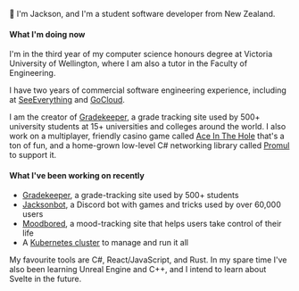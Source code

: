 👋 I'm Jackson, and I'm a student software developer from New Zealand.  

#### What I'm doing now
I'm in the third year of my computer science honours degree at Victoria University of Wellington, where I am also a tutor in the Faculty of Engineering.   

I have two years of commercial software engineering experience, including at [SeeEverything](https://github.com/seeeverything) and [GoCloud](https://www.gocloud.systems/).

I am the creator of [Gradekeeper](https://gradekeeper.xyz), a grade tracking site used by 500+ university students at 15+ universities and colleges around the world. I also work on a multiplayer, friendly casino game called [Ace In The Hole](https://github.com/jacksonrakena/ace-in-the-hole) that's a ton of fun, and a home-grown low-level C# networking library called [Promul](https://github.com/jacksonrakena/promul) to support it.

#### What I've been working on recently
- [Gradekeeper](https://gradekeeper.xyz), a grade-tracking site used by 500+ students
- [Jacksonbot](https://github.com/jacksonrakena/jacksonbot), a Discord bot with games and tricks used by over 60,000 users
- [Moodbored](https://github.com/jacksonrakena/moodbored), a mood-tracking site that helps users take control of their life
- A [Kubernetes cluster](https://github.com/jacksonrakena/infrastructure) to manage and run it all

My favourite tools are C#, React/JavaScript, and Rust. In my spare time I've also been learning Unreal Engine and C++, and I intend to learn about Svelte in the future.
